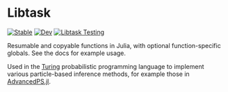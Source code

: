 # Libtask

[![Stable](https://img.shields.io/badge/docs-stable-blue.svg)](https://turinglang.github.io/Libtask.jl/stable)
[![Dev](https://img.shields.io/badge/docs-dev-blue.svg)](https://turinglang.github.io/Libtask.jl/dev)
[![Libtask Testing](https://github.com/TuringLang/Libtask.jl/workflows/Libtask%20Testing/badge.svg)](https://github.com/TuringLang/Libtask.jl/actions?branch=main)


Resumable and copyable functions in Julia, with optional function-specific globals.
See the docs for example usage.

Used in the [Turing](https://github.com/TuringLang/Turing.jl) probabilistic programming language to implement various particle-based inference methods, for example those in [AdvancedPS.jl](https://github.com/TuringLang/AdvancedPS.jl/).
